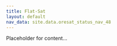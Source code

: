 ```yaml
---
title: Flat-Sat
layout: default
nav_data: site.data.oresat_status_nav_48
---
```



Placeholder for content...
